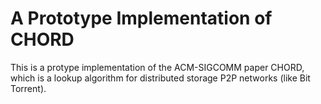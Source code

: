 # A Prototype Implementation of CHORD

This is a protype implementation of the ACM-SIGCOMM paper CHORD, which is a lookup algorithm for distributed storage P2P networks (like Bit Torrent).